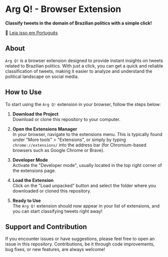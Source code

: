 # Arg Q! - Browser Extension

**Classify tweets in the domain of Brazilian politics with a simple click!**

🔗 [Leia isso em Português](README.md)

## About

`Arg Q!` is a browser extension designed to provide instant insights on tweets related to Brazilian politics. With just a click, you can get a quick and reliable classification of tweets, making it easier to analyze and understand the political landscape on social media.

## How to Use

To start using the `Arg Q!` extension in your browser, follow the steps below:

1. **Download the Project**  
   Download or clone this repository to your computer.

2. **Open the Extensions Manager**  
   In your browser, navigate to the extensions menu. This is typically found under "More tools" > "Extensions", or simply by typing `chrome://extensions/` into the address bar (for Chromium-based browsers such as Google Chrome or Brave).

3. **Developer Mode**  
   Activate the "Developer mode", usually located in the top right corner of the extensions page.

4. **Load the Extension**  
   Click on the "Load unpacked" button and select the folder where you downloaded or cloned this repository.

5. **Ready to Use**  
   The `Arg Q!` extension should now appear in your list of extensions, and you can start classifying tweets right away!

## Support and Contribution

If you encounter issues or have suggestions, please feel free to open an issue in this repository. Contributions, be it through code improvements, bug fixes, or new features, are always welcome!
